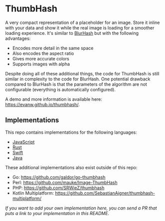 # ThumbHash

 A very compact representation of a placeholder for an image. Store it inline with your data and show it while the real image is loading for a smoother loading experience. It's similar to [BlurHash](https://github.com/woltapp/blurhash) but with the following advantages:

* Encodes more detail in the same space
* Also encodes the aspect ratio
* Gives more accurate colors
* Supports images with alpha

Despite doing all of these additional things, the code for ThumbHash is still similar in complexity to the code for BlurHash. One potential drawback compared to BlurHash is that the parameters of the algorithm are not configurable (everything is automatically configured).

A demo and more information is available here: https://evanw.github.io/thumbhash/.

## Implementations

This repo contains implementations for the following languages:

* [JavaScript](./js)
* [Rust](./rust)
* [Swift](./swift)
* [Java](./java)

These additional implementations also exist outside of this repo:

* Go: https://github.com/galdor/go-thumbhash
* Perl: https://github.com/mauke/Image-ThumbHash
* PHP: https://github.com/SRWieZ/thumbhash
* Kotlin Multiplatform: https://github.com/SebastianAigner/thumbhash-multiplatform/

_If you want to add your own implementation here, you can send a PR that puts a link to your implementation in this README._
